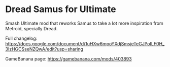 # Dread Samus for Ultimate
Smash Ultimate mod that reworks Samus to take a lot more inspiration from Metroid, specially Dread.

Full changelog: https://docs.google.com/document/d/1uHXw6mpoYXdjSmsjeTeGJPoILF0H_3IzHGCSseNZQwA/edit?usp=sharing

GameBanana page: https://gamebanana.com/mods/403893
